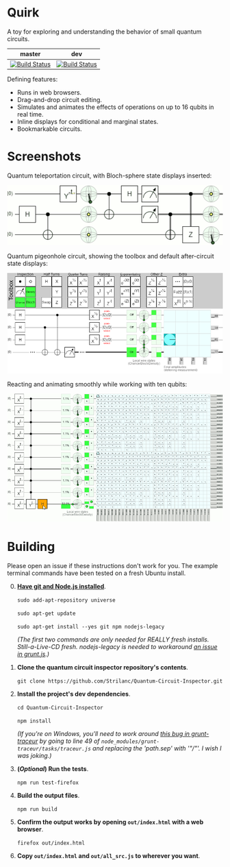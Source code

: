 # Quirk

A toy for exploring and understanding the behavior of small quantum circuits.

| master | dev |
|--------|-----|
| [![Build Status](https://travis-ci.org/Strilanc/Quantum-Circuit-Inspector.svg?branch=master)](https://travis-ci.org/Strilanc/Quantum-Circuit-Inspector)      | [![Build Status](https://travis-ci.org/Strilanc/Quantum-Circuit-Inspector.svg?branch=dev)](https://travis-ci.org/Strilanc/Quantum-Circuit-Inspector) |

Defining features:

- Runs in web browsers.
- Drag-and-drop circuit editing.
- Simulates and animates the effects of operations on up to 16 qubits in real time.
- Inline displays for conditional and marginal states.
- Bookmarkable circuits.

# Screenshots

Quantum teleportation circuit, with Bloch-sphere state displays inserted:

![Quantum teleportation](/README_TeleportationLoop.gif)

Quantum pigeonhole circuit, showing the toolbox and default after-circuit state displays:

![The Inspector](/README_Pigeonhole.png)

Reacting and animating smoothly while working with ten qubits:

![Ten qubits animation](/README_TenQubitsLoop.gif)

# Building

Please open an issue if these instructions don't work for you.
The example terminal commands have been tested on a fresh Ubuntu install.

0. **[Have git and Node.js installed](https://nodejs.org/en/download/)**.

    `sudo add-apt-repository universe`
    
    `sudo apt-get update`
    
    `sudo apt-get install --yes git npm nodejs-legacy`

    *(The first two commands are only needed for REALLY fresh installs. Still-a-Live-CD fresh. nodejs-legacy is needed
    to workaround [an issue in grunt.js](https://github.com/nodejs/node-v0.x-archive/issues/3911).)*

0. **Clone the quantum circuit inspector repository's contents**.

    `git clone https://github.com/Strilanc/Quantum-Circuit-Inspector.git`

0. **Install the project's dev dependencies**.

    `cd Quantum-Circuit-Inspector`
    
    `npm install`

    *(If you're on Windows, you'll need to work around
      [this bug in grunt-traceur](https://github.com/aaronfrost/grunt-traceur/issues/66) by going to line 49 of
      `node_modules/grunt-traceur/tasks/traceur.js` and replacing the 'path.sep' with '"/"'. I wish I was joking.)*

0. **(*Optional*) Run the tests**.

    `npm run test-firefox`

0. **Build the output files**.

    `npm run build`

0. **Confirm the output works by opening `out/index.html` with a web browser**.

    `firefox out/index.html`

0. **Copy `out/index.html` and `out/all_src.js` to wherever you want**.
